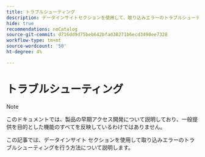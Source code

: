 ```yaml
---
title: トラブルシューティング
description: データインサイトセクションを使用して、取り込みエラーのトラブルシューティングを行う方法を説明します。
hide: true
recommendations: noCatalog
source-git-commit: d716dd9d75beb642bfad30271b6ecd3490ee7328
workflow-type: tm+mt
source-wordcount: '50'
ht-degree: 4%

---
```


# トラブルシューティング

>[!NOTE]
>
>このドキュメントでは、製品の早期アクセス開発について説明しており、一般提供を目的とした機能のすべてを反映しているわけではありません。

この記事では、データインサイト セクションを使用して取り込みエラーのトラブルシューティングを行う方法について説明します。
